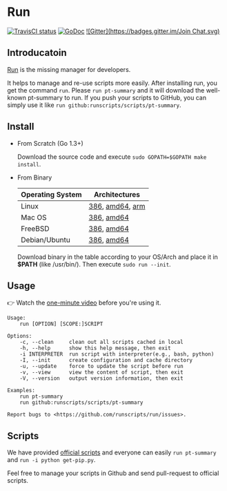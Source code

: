 # Run

[![TravisCI status](https://secure.travis-ci.org/runscripts/run.png)](http://travis-ci.org/runscripts/run) [![GoDoc](https://godoc.org/github.com/runscripts/run?status.svg)](https://godoc.org/github.com/runscripts/run) [![Gitter](https://badges.gitter.im/Join Chat.svg)](https://gitter.im/runscripts/runscripts?utm_source=badge&utm_medium=badge&utm_campaign=pr-badge&utm_content=badge)

## Introducatoin

[Run](https://github.com/runscripts/run) is the missing manager for developers.

It helps to manage and re-use scripts more easily. After installing run, you get the command `run`. Please `run pt-summary` and it will download the well-known pt-summary to run. If you push your scripts to GitHub, you can simply use it like `run github:runscripts/scripts/pt-summary`.

## Install

* From Scratch (Go 1.3+)

  Download the source code and execute `sudo GOPATH=$GOPATH make install`.

* From Binary

  Operating System | Architectures
  ---------------- | -------------
  Linux            | [386](https://raw.githubusercontent.com/runscripts/run-release/master/0.3.6/linux_386/run), [amd64](https://raw.githubusercontent.com/runscripts/run-release/master/0.3.6/linux_amd64/run), [arm](https://raw.githubusercontent.com/runscripts/run-release/master/0.3.6/linux_arm/run)
  Mac OS           | [386](https://raw.githubusercontent.com/runscripts/run-release/master/0.3.6/darwin_386/run), [amd64](https://raw.githubusercontent.com/runscripts/run-release/master/0.3.6/darwin_amd64/run)
  FreeBSD          | [386](https://raw.githubusercontent.com/runscripts/run-release/master/0.3.6/freebsd_386/run), [amd64](https://raw.githubusercontent.com/runscripts/run-release/master/0.3.6/freebsd_amd64/run)
  Debian/Ubuntu    | [386](https://raw.githubusercontent.com/runscripts/run-release/master/0.3.6/deb/run_20141224-0.3.6_386.deb), [amd64](https://raw.githubusercontent.com/runscripts/run-release/master/0.3.6/deb/run_20141224-0.3.6_amd64.deb)
  
  Download binary in the table according to your OS/Arch and place it in **$PATH** (like /usr/bin/). Then execute `sudo run --init`.

## Usage

:point_right: Watch the [one-minute video](https://www.youtube.com/watch?v=WXUcJvrZP6M) before you're using it.

```
Usage:
	run [OPTION] [SCOPE:]SCRIPT

Options:
	-c, --clean     clean out all scripts cached in local
	-h, --help      show this help message, then exit
	-i INTERPRETER  run script with interpreter(e.g., bash, python)
	-I, --init      create configuration and cache directory
	-u, --update    force to update the script before run
	-v, --view      view the content of script, then exit
	-V, --version   output version information, then exit

Examples:
	run pt-summary
	run github:runscripts/scripts/pt-summary

Report bugs to <https://github.com/runscripts/run/issues>.
```

## Scripts

We have provided [official scripts](https://github.com/runscripts/scripts) and everyone can easily `run pt-summary` and `run -i python get-pip.py`.

Feel free to manage your scripts in Github and send pull-request to official scripts.
